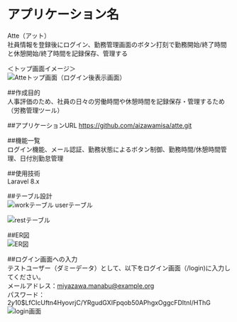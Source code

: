 # アプリケーション名  
Atte（アット）  
社員情報を登録後にログイン、勤務管理画面のボタン打刻で勤務開始/終了時間と休憩開始/終了時間を記録保存、管理する  

＜トップ画面イメージ＞  
![Atteトップ画面（ログイン後表示画面）](https://github.com/aizawamisa/atte/assets/156577020/40b870db-5e89-40a7-82d2-e33d5d7e522c)  

##作成目的  
人事評価のため、社員の日々の労働時間や休憩時間を記録保存・管理するため（労務管理ツール）  

##アプリケーションURL 
https://github.com/aizawamisa/atte.git

##機能一覧  
ログイン機能、メール認証、勤務状態によるボタン制御、勤務時間/休憩時間管理、日付別勤怠管理  

##使用技術  
Laravel 8.x  

##テーブル設計  
![workテーブル userテーブル](https://github.com/aizawamisa/atte/assets/156577020/931bc775-05de-4103-8986-bf9b18b85fbe)

![restテーブル ](https://github.com/aizawamisa/atte/assets/156577020/eabe8e45-4d82-4d78-9708-cd7205d44e49)  

##ER図  
![ER図](https://github.com/aizawamisa/atte/assets/156577020/7957d880-c47e-4943-888a-ede1d1274693)  

##ログイン画面への入力  
テストユーザー（ダミーデータ）として、以下をログイン画面（/login)に入力してください。    
メールアドレス：miyazawa.manabu@example.org  
パスワード：$2y$10$LfCIcUftn4HyovrjC/YRgudGXIFpqob50APhgxOggcFDItnI/HThG  
![login画面](https://github.com/aizawamisa/atte/assets/156577020/408d4ac8-16d8-455d-9b48-314f06456a37)

